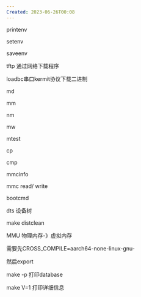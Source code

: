 ```yaml
---
Created: 2023-06-26T00:08
---
```

  

printenv

setenv

saveenv

tftp 通过网络下载程序

loadbc串口kermit协议下载二进制

md

mm

nm

mw

mtest

cp

cmp

mmcinfo

mmc read/ write

bootcmd

  

dts 设备树

  

make distclean

  

MMU 物理内存-》虚拟内存

  

  

需要先CROSS_COMPILE=aarch64-none-linux-gnu-

  

然后export

  

make -p 打印database

  

make V=1 打印详细信息